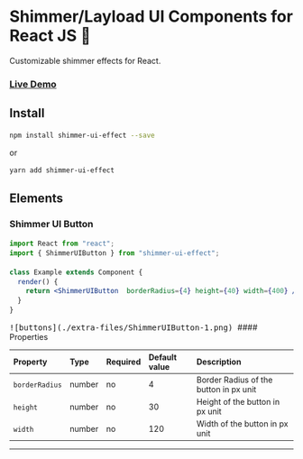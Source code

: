 # Shimmer/Layload UI Components for React JS 🚀

Customizable shimmer effects for React.

### [**Live Demo**](https://shafikulz.github.io/shimmer-ui-effect/)

## Install

```bash
npm install shimmer-ui-effect --save
```

or

```bash
yarn add shimmer-ui-effect
```

## Elements

### Shimmer UI Button

```jsx
import React from "react";
import { ShimmerUIButton } from "shimmer-ui-effect";

class Example extends Component {
  render() {
    return <ShimmerUIButton  borderRadius={4} height={40} width={400} />;
  }
}
```
<kbd>
![buttons](./extra-files/ShimmerUIButton-1.png)
</kbd>
#### Properties

| Property | Type   | Required | Default value | Description                                |
| :------- | :----- | :------- | :------------ | :----------------------------------------- |
| `borderRadius`   | number | no      | 4            | Border Radius of the button in px unit |
| `height`   | number | no      | 30            | Height of the button in px unit |
| `width`   | number | no      | 120            | Width of the button in px unit |

---